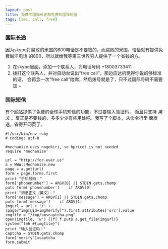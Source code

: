 ```yaml
---
layout: post
title: 免费的国际长途和免费的国际短信
tags: [sms, call, free]
---
```


### 国际长途

因为skype打腐败的米国的800电话是不要钱的，而腐败的米国，恰恰就有提供免费越洋电话
的800，所以就给我等第三世界穷人提供了一个省钱的方。

1.  在skype里面，添加一个联系人，为电话号码 +18003733411 
2.  拨打这个联系人，并对自动台说出“free call”，那边应达机觉得你说的够标准的话，
会再念一次“free call”给你，然后拨号就是了，只不过国际号码不需要加 +

### 国际短信

有个[网站](http://for-ever.us)提供了免费的全球手机短信的功能，不过要输入验证码，
而且只支持 *英文* 。反正是不要钱的，多多少少有些用处吧。我写了个脚本，从命令行里
面发送，省得开网页了。


    #!/usr/bin/env ruby
    # coding: utf-8

    #mechanize uses nogokiri, so hpricot is not needed
    require 'mechanize'

    url = "http://for-ever.us"
    a = WWW::Mechanize.new
    page = a.get(url)
    form = page.forms.first
    print "手机号码："
    form['phonenumber'] = ARGV[0] || STDIN.gets.chomp
    puts form['phonenumber']    if ARGV[0]
    print "消息正文（英文）："
    form['message'] = ARGV[1] || STDIN.gets.chomp
    puts form['message']    if ARGV[1]
    imgurl = url + '/' + (page/"img[@id=imgVerify]").first.attributes['src'].value
    imgfile = "/tmp/smscaptcha.png"
    open(imgfile, 'w') {|f| f.puts a.get_file(imgurl)}
    system("feh #{imgfile}")
    print "输入验证码："
    captcha = STDIN.gets.chomp
    form['verify']=captcha
    form.submit

